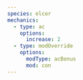 ```yaml
---
species: elcor
mechanics:
  - type: ac
    options:
      increase: 2
  - type: modOverride
    options:
      modType: acBonus
      mod: con
---
```

